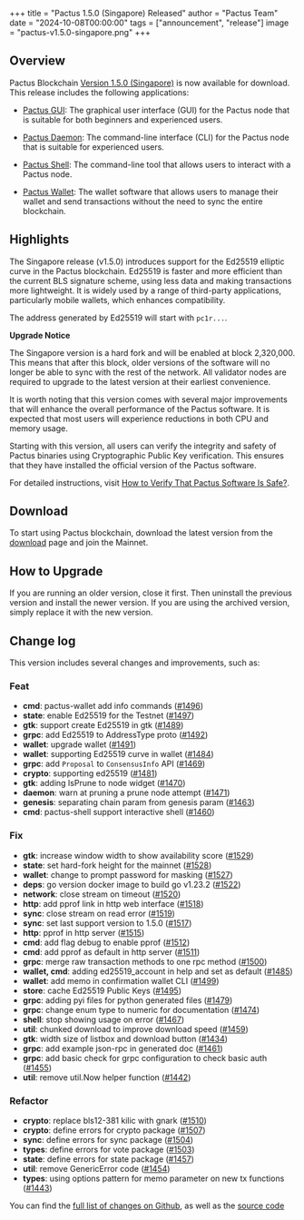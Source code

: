 +++
title = "Pactus 1.5.0 (Singapore) Released"
author = "Pactus Team"
date = "2024-10-08T00:00:00"
tags = ["announcement", "release"]
image = "pactus-v1.5.0-singapore.png"
+++

## Overview

Pactus Blockchain [Version 1.5.0 (Singapore)](https://github.com/pactus-project/pactus/releases/tag/v1.5.0)
is now available for download.
This release includes the following applications:

- [Pactus GUI](https://docs.pactus.org/get-started/pactus-gui/):
  The graphical user interface (GUI) for the Pactus node that is suitable
  for both beginners and experienced users.

- [Pactus Daemon](https://docs.pactus.org/get-started/pactus-daemon/):
  The command-line interface (CLI) for the Pactus node that is suitable for experienced users.

- [Pactus Shell](https://docs.pactus.org/tutorials/pactus-shell/):
  The command-line tool that allows users to interact with a Pactus node.

- [Pactus Wallet](https://docs.pactus.org/tutorials/pactus-wallet/):
  The wallet software that allows users to manage their wallet and send transactions
  without the need to sync the entire blockchain.

## Highlights

The Singapore release (v1.5.0) introduces support for the Ed25519 elliptic curve in the Pactus blockchain.
Ed25519 is faster and more efficient than the current BLS signature scheme,
using less data and making transactions more lightweight.
It is widely used by a range of third-party applications, particularly mobile wallets,
which enhances compatibility.

The address generated by Ed25519 will start with `pc1r...`.

<div class="alert alert-warning block">
 <b>Upgrade Notice</b>
 <p class="text">
  The Singapore version is a hard fork and will be enabled at block 2,320,000.
  This means that after this block, older versions of the software will no longer
  be able to sync with the rest of the network.
  All validator nodes are required to upgrade to the latest version at their earliest convenience.
</p>
</div>

It is worth noting that this version comes with several major improvements that
will enhance the overall performance of the Pactus software.
It is expected that most users will experience reductions in both CPU and memory usage.

Starting with this version, all users can verify the integrity and safety of Pactus binaries
using Cryptographic Public Key verification.
This ensures that they have installed the official version of the Pactus software.

For detailed instructions, visit
[How to Verify That Pactus Software Is Safe?](https://docs.pactus.org/tutorials/software-verification/).

## Download

To start using Pactus blockchain, download the latest version from the [download](/download)
page and join the Mainnet.

## How to Upgrade

If you are running an older version, close it first.
Then uninstall the previous version and install the newer version.
If you are using the archived version, simply replace it with the new version.

## Change log

This version includes several changes and improvements, such as:

### Feat

- **cmd**: pactus-wallet add info commands ([#1496](https://github.com/pactus-project/pactus/pull/1496))
- **state**: enable Ed25519 for the Testnet ([#1497](https://github.com/pactus-project/pactus/pull/1497))
- **gtk**: support create Ed25519 in gtk ([#1489](https://github.com/pactus-project/pactus/pull/1489))
- **grpc**: add Ed25519 to AddressType proto ([#1492](https://github.com/pactus-project/pactus/pull/1492))
- **wallet**: upgrade wallet ([#1491](https://github.com/pactus-project/pactus/pull/1491))
- **wallet**: supporting Ed25519 curve in wallet ([#1484](https://github.com/pactus-project/pactus/pull/1484))
- **grpc**: add `Proposal` to `ConsensusInfo` API ([#1469](https://github.com/pactus-project/pactus/pull/1469))
- **crypto**: supporting ed25519 ([#1481](https://github.com/pactus-project/pactus/pull/1481))
- **gtk**: adding IsPrune to node widget ([#1470](https://github.com/pactus-project/pactus/pull/1470))
- **daemon**: warn at pruning a prune node attempt ([#1471](https://github.com/pactus-project/pactus/pull/1471))
- **genesis**: separating chain param from genesis param ([#1463](https://github.com/pactus-project/pactus/pull/1463))
- **cmd**: pactus-shell support interactive shell ([#1460](https://github.com/pactus-project/pactus/pull/1460))

### Fix

- **gtk**: increase window width to show availability score ([#1529](https://github.com/pactus-project/pactus/pull/1529))
- **state**: set hard-fork height for the mainnet ([#1528](https://github.com/pactus-project/pactus/pull/1528))
- **wallet**: change to prompt password for masking ([#1527](https://github.com/pactus-project/pactus/pull/1527))
- **deps**: go version docker image to build go v1.23.2 ([#1522](https://github.com/pactus-project/pactus/pull/1522))
- **network**: close stream on timeout ([#1520](https://github.com/pactus-project/pactus/pull/1520))
- **http**: add pprof link in http web interface ([#1518](https://github.com/pactus-project/pactus/pull/1518))
- **sync**: close stream on read error ([#1519](https://github.com/pactus-project/pactus/pull/1519))
- **sync**: set last support version to 1.5.0 ([#1517](https://github.com/pactus-project/pactus/pull/1517))
- **http**: pprof in http server ([#1515](https://github.com/pactus-project/pactus/pull/1515))
- **cmd**: add flag debug to enable pprof ([#1512](https://github.com/pactus-project/pactus/pull/1512))
- **cmd**: add pprof as default in http server ([#1511](https://github.com/pactus-project/pactus/pull/1511))
- **grpc**: merge raw transaction methods to one rpc method ([#1500](https://github.com/pactus-project/pactus/pull/1500))
- **wallet, cmd**: adding ed25519_account in help and set as default ([#1485](https://github.com/pactus-project/pactus/pull/1485))
- **wallet**: add memo in confirmation wallet CLI ([#1499](https://github.com/pactus-project/pactus/pull/1499))
- **store**: cache Ed25519 Public Keys ([#1495](https://github.com/pactus-project/pactus/pull/1495))
- **grpc**: adding pyi files for python generated files ([#1479](https://github.com/pactus-project/pactus/pull/1479))
- **grpc**: change enum type to numeric for documentation ([#1474](https://github.com/pactus-project/pactus/pull/1474))
- **shell**: stop showing usage on error ([#1467](https://github.com/pactus-project/pactus/pull/1467))
- **util**: chunked download to improve download speed ([#1459](https://github.com/pactus-project/pactus/pull/1459))
- **gtk**: width size of listbox and download button ([#1434](https://github.com/pactus-project/pactus/pull/1434))
- **grpc**: add example json-rpc in generated doc ([#1461](https://github.com/pactus-project/pactus/pull/1461))
- **grpc**: add basic check for grpc configuration to check basic auth ([#1455](https://github.com/pactus-project/pactus/pull/1455))
- **util**: remove util.Now helper function ([#1442](https://github.com/pactus-project/pactus/pull/1442))

### Refactor

- **crypto**: replace bls12-381 kilic with gnark ([#1510](https://github.com/pactus-project/pactus/pull/1510))
- **crypto**: define errors for crypto package ([#1507](https://github.com/pactus-project/pactus/pull/1507))
- **sync**: define errors for sync package ([#1504](https://github.com/pactus-project/pactus/pull/1504))
- **types**: define errors for vote package ([#1503](https://github.com/pactus-project/pactus/pull/1503))
- **state**: define errors for state package ([#1457](https://github.com/pactus-project/pactus/pull/1457))
- **util**: remove GenericError code ([#1454](https://github.com/pactus-project/pactus/pull/1454))
- **types**: using options pattern for memo parameter on new tx functions ([#1443](https://github.com/pactus-project/pactus/pull/1443))

You can find the [full list of changes on Github](https://github.com/pactus-project/pactus/compare/v1.4.0...v1.5.0),
as well as the [source code](https://github.com/pactus-project/pactus/releases/tag/v1.5.0)
